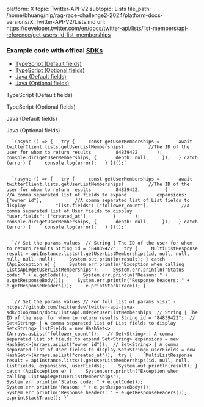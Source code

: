 platform: X
topic: Twitter-API-V2
subtopic: Lists
file_path: /home/bhuang/nlp/rag-race-challenge2-2024/platform-docs-versions/X_Twitter-API-V2/Lists.md
url: https://developer.twitter.com/en/docs/twitter-api/lists/list-members/api-reference/get-users-id-list_memberships


### Example code with offical [SDKs](https://developer.twitter.com/en/docs/twitter-api/tools-and-libraries/sdks/overview)

* [TypeScript (Default fields)](#tab0)
* [TypeScript (Optional fields)](#tab1)
* [Java (Default fields)](#tab2)
* [Java (Optional fields)](#tab3)

TypeScript (Default fields)

TypeScript (Optional fields)

Java (Default fields)

Java (Optional fields)

      `(async () => {   try {     const getUserMemberships =       await twitterClient.lists.getUserListMemberships(         //The ID of the user for whom to return results         84839422       );     console.dir(getUserMemberships, {       depth: null,     });   } catch (error) {     console.log(error);   } })();`
    

      `(async () => {   try {     const getUserMemberships =       await twitterClient.lists.getUserListMemberships(         //The ID of the user for whom to return results         84839422,         {           //A comma separated list of fields to expand           expansions: ["owner_id"],            //A comma separated list of List fields to display           "list.fields": ["follower_count"],            //A comma separated list of User fields to display           "user.fields": ["created_at"],         }       );     console.dir(getUserMemberships, {       depth: null,     });   } catch (error) {     console.log(error);   } })();`
    

      `// Set the params values  // String | The ID of the user for whom to return results String id = "84839422";  try {     MultiListResponse result = apiInstance.lists().getUserListMemberships(id, null, null, null, null, null);     System.out.println(result); } catch (ApiException e) {     System.err.println("Exception when calling ListsApi#getUserListMemberships");     System.err.println("Status code: " + e.getCode());     System.err.println("Reason: " + e.getResponseBody());     System.err.println("Response headers: " + e.getResponseHeaders());     e.printStackTrace(); }`
    

      `// Set the params values // For full list of params visit - https://github.com/twitterdev/twitter-api-java-sdk/blob/main/docs/ListsApi.md#getUserListMemberships  // String | The ID of the user for whom to return results String id = "84839422";  // Set<String> | A comma separated list of List fields to display Set<String> listFields = new HashSet<>(Arrays.asList("follower_count"));   // Set<String> | A comma separated list of fields to expand Set<String> expansions = new HashSet<>(Arrays.asList("owner_id"));  // Set<String> | A comma separated list of User fields to display Set<String> userFields = new HashSet<>(Arrays.asList("created_at"));  try {     MultiListResponse result = apiInstance.lists().getUserListMemberships(id, null, null, listFields, expansions, userFields);     System.out.println(result); } catch (ApiException e) {     System.err.println("Exception when calling ListsApi#getUserListMemberships");     System.err.println("Status code: " + e.getCode());     System.err.println("Reason: " + e.getResponseBody());     System.err.println("Response headers: " + e.getResponseHeaders());     e.printStackTrace(); }`